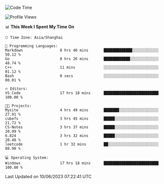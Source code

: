 <!--START_SECTION:waka-->
![Code Time](http://img.shields.io/badge/Code%20Time-981%20hrs%2041%20mins-blue)

![Profile Views](http://img.shields.io/badge/Profile%20Views-0-blue)

📊 **This Week I Spent My Time On** 

```text
🕑︎ Time Zone: Asia/Shanghai

💬 Programming Languages: 
Markdown                 8 hrs 40 mins       █████████████░░░░░░░░░░░░   50.12 % 
Go                       8 hrs 26 mins       ████████████░░░░░░░░░░░░░   48.74 % 
C++                      11 mins             ░░░░░░░░░░░░░░░░░░░░░░░░░   01.12 % 
Bash                     0 secs              ░░░░░░░░░░░░░░░░░░░░░░░░░   00.01 % 

🔥 Editors: 
VS Code                  17 hrs 18 mins      █████████████████████████   100.00 % 

🐱‍💻 Projects: 
Mysite                   4 hrs 49 mins       ███████░░░░░░░░░░░░░░░░░░   27.91 % 
cubefs                   3 hrs 45 mins       █████░░░░░░░░░░░░░░░░░░░░   21.72 % 
CS-Notes                 3 hrs 37 mins       █████░░░░░░░░░░░░░░░░░░░░   20.99 % 
6.824                    3 hrs 32 mins       █████░░░░░░░░░░░░░░░░░░░░   20.48 % 
leetcode                 1 hr 32 mins        ██░░░░░░░░░░░░░░░░░░░░░░░   08.90 % 

💻 Operating System: 
Windows                  17 hrs 18 mins      █████████████████████████   100.00 % 
```


 Last Updated on 10/06/2023 07:22:41 UTC
<!--END_SECTION:waka-->